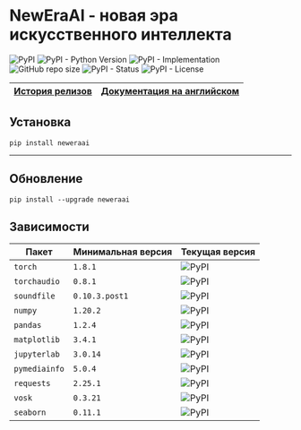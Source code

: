 # NewEraAI - новая эра искусственного интеллекта

![PyPI](https://img.shields.io/pypi/v/neweraai)
![PyPI - Python Version](https://img.shields.io/pypi/pyversions/neweraai)
![PyPI - Implementation](https://img.shields.io/pypi/implementation/neweraai)
![GitHub repo size](https://img.shields.io/github/repo-size/dmitryryumin/neweraai)
![PyPI - Status](https://img.shields.io/pypi/status/neweraai)
![PyPI - License](https://img.shields.io/pypi/l/neweraai)

| [История релизов](https://github.com/DmitryRyumin/NewEraAI/blob/main/NOTES_RU.md) | [Документация на английском](https://github.com/DmitryRyumin/NewEraAI) |
| --- | --- |

## Установка

```shell script
pip install neweraai
```

---

## Обновление

```shell script
pip install --upgrade neweraai
```

## Зависимости

| Пакет | Минимальная версия | Текущая версия |
| ----- | ------------------ | -------------- |
`torch` | `1.8.1` | ![PyPI](https://img.shields.io/pypi/v/torch) |
`torchaudio` | `0.8.1` | ![PyPI](https://img.shields.io/pypi/v/torchaudio) |
`soundfile` | `0.10.3.post1` | ![PyPI](https://img.shields.io/pypi/v/soundfile) |
`numpy` | `1.20.2` | ![PyPI](https://img.shields.io/pypi/v/numpy) |
`pandas` | `1.2.4` | ![PyPI](https://img.shields.io/pypi/v/pandas) |
`matplotlib` | `3.4.1` | ![PyPI](https://img.shields.io/pypi/v/matplotlib) |
`jupyterlab` | `3.0.14` | ![PyPI](https://img.shields.io/pypi/v/jupyterlab) |
`pymediainfo` | `5.0.4` | ![PyPI](https://img.shields.io/pypi/v/pymediainfo) |
`requests` | `2.25.1` | ![PyPI](https://img.shields.io/pypi/v/requests) |
`vosk` | `0.3.21` | ![PyPI](https://img.shields.io/pypi/v/vosk) |
`seaborn` | `0.11.1` | ![PyPI](https://img.shields.io/pypi/v/seaborn) |